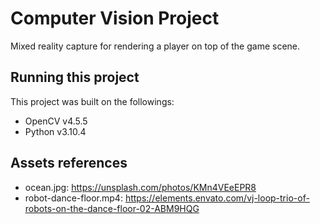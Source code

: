# Computer Vision Project

Mixed reality capture for rendering a player on top of the game scene.

## Running this project

This project was built on the followings:

- OpenCV v4.5.5
- Python v3.10.4

## Assets references

- ocean.jpg: https://unsplash.com/photos/KMn4VEeEPR8
- robot-dance-floor.mp4: https://elements.envato.com/vj-loop-trio-of-robots-on-the-dance-floor-02-ABM9HQG
